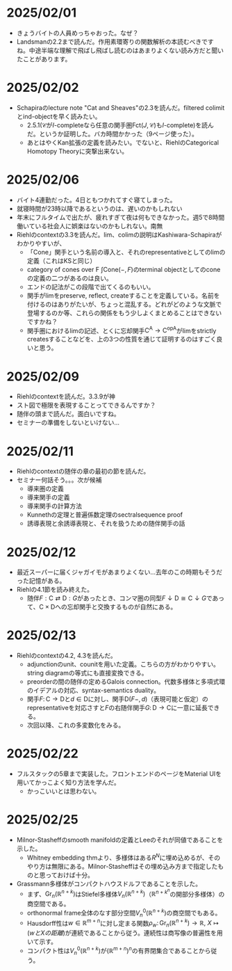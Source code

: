 # 2025/02/01
- きょうバイトの人員めっちゃおった。なぜ？
- Landsmanの2.2まで読んだ。作用素環寄りの関数解析の本読むべきですね。中途半端な理解で飛ばし飛ばし読むのはあまりよくない読み方だと聞いたことがあります。

# 2025/02/02
- Schapiraのlecture note "Cat and Sheaves"の2.3を読んだ。filtered colimitとind-objectを早く読みたい。
  - 2.5.1($\mathscr{C}$が$I$-completeなら任意の関手圏$\mathrm{Fct}(J,\mathscr{C})$も$I$-complete)を読んだ。というか証明した。バカ時間かかった（9ページ使った）。
  - あとはやくKan拡張の定義を読みたい。でないと、RiehlのCategorical Homotopy Theoryに突撃出来ない。

# 2025/02/06
- バイト4連勤だった。4日ともつかれてすぐ寝てしまった。
- 就寝時間が23時以降であるというのは、遅いのかもしれない
- 年末にフルタイムで出たが、疲れすぎて夜は何もできなかった。週5で8時間働いている社会人に娯楽はないのかもしれない。南無
- Riehlのcontextの3.3を読んだ。lim、colimの説明はKashiwara-Schapiraがわかりやすいが、
  - 「Cone」関手という名前の導入と、それのrepresentativeとしてのlimの定義（これはKSと同じ）
  - category of cones over F $\int\mathrm{Cone}(-,F)$のterminal objectとしてのconeの定義の二つがあるのは良い。
  - エンドの記法がこの段階で出てくるのもいい。
  - 関手がlimをpreserve, reflect, createすることを定義している。名前を付けるのはありがたいが、ちょっと混乱する。どれがどのような文脈で登場するのか等、これらの関係をもう少しよくまとめることはできないですかね？
  - 関手圏におけるlimの記述、とくに忘却関手$\mathsf{C^A}\to \mathsf{C}^{\mathrm{op}\mathsf{A}}$がlimをstrictly createsすることなどを、上の3つの性質を通じて証明するのはすごく良いと思う。

# 2025/02/09
- Riehlのcontextを読んだ。3.3.9が神
- スト図で極限を表現することってできるんですか？
- 随伴の頭まで読んだ。面白いですね。
- セミナーの準備をしないといけない...

# 2025/02/11
- Riehlのcontextの随伴の章の最初の節を読んだ。
- セミナー何話そう。。。次が候補
  - 導来圏の定義
  - 導来関手の定義
  - 導来関手の計算方法
  - Kunnethの定理と普遍係数定理のsectralsequence proof
  - 誘導表現と余誘導表現と、それを扱うための随伴関手の話
 
# 2025/02/12
- 最近スーパーに届くジャガイモがあまりよくない...去年のこの時期もそうだった記憶がある。
- Riehlの4.1節を読み終えた。
  - 随伴$F:\mathsf{C}\rightleftarrows\mathsf{D}:G$があったとき、コンマ圏の同型$F\downarrow\mathsf{D}\cong \mathsf{C}\downarrow G$であって、$\mathsf{C}\times\mathsf{D}$への忘却関手と交換するものが自然にある。
 
# 2025/02/13
- Riehlのcontextの4.2, 4.3を読んだ。
  - adjunctionのunit、counitを用いた定義。こちらの方がわかりやすい。string diagramの等式にも直接変換できる。
  - preorderの間の随伴の定めるGalois connection。代数多様体と多項式環のイデアルの対応、syntax-semantics duality。
  - 関手$F\colon\mathsf{C}\to\mathsf{D}$と$d\in\mathsf D$に対し、関手$\mathsf{D}(F-,d)$（表現可能と仮定）のrepresentativeを対応さすと$F$の右随伴関手$G\colon \mathsf D\to\mathsf C$に一意に延長できる。
  - 次回以降、これの多変数化をみる。

# 2025/02/22
- フルスタックの5章まで実装した。フロントエンドのページをMaterial UIを用いてかっこよく知り方法を学んだ。
  - かっこいいとは思わない。
 
# 2025/02/25
- Milnor-Stasheffのsmooth manifoldの定義とLeeのそれが同値であることを示した。
  - Whitney embedding thmより、多様体はある$R^N$に埋め込めるが、そのやり方は無限にある。Milnor-Stasheffはその埋め込み方まで指定したものと思っておけば十分。
- Grassmann多様体がコンパクトハウスドルフであることを示した。
  - まず、$\mathrm{Gr}_n(\mathbb R^{n+k})$はStiefel多様体$V_n(\mathbb R^{n+k})$（$\mathbb{R}^{n+k}^n$の開部分多様体）の商空間である。
  - orthonormal frame全体のなす部分空間$V^0_n(\mathbb R^{n+k})$の商空間でもある。
  - Hausdorff性は$w\in \mathbb R^{m+n}$に対し定まる関数$\rho_w\colon\mathrm{Gr}_n(\mathbb{R}^{n+k})\to \mathbb R,\ X\mapsto (wとXの距離)$が連続であることから従う。連続性は商写像の普遍性を用いて示す。
  - コンパクト性は$V^0_n(\mathbb R^{n+k})$が$(\mathbb{R}^{m+n})^n$の有界閉集合であることから従う。
